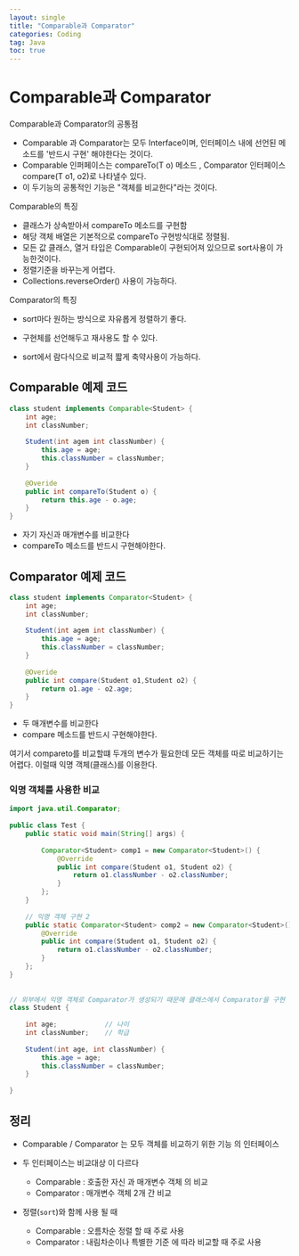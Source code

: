 ```yaml
---
layout: single
title: "Comparable과 Comparator"
categories: Coding
tag: Java
toc: true
---
```




# Comparable과 Comparator

Comparable과 Comparator의 공통점

- Comparable 과 Comparator는 모두 Interface이며, 인터페이스 내에 선언된 메소드를 '반드시 구현' 해야한다는 것이다.
- Comparable 인퍼페이스는 compareTo(T o) 메소드 , Comparator 인터페이스 compare(T o1, o2)로 나타낼수 있다.
- 이 두기능의 공통적인 기능은 "객체를 비교한다"라는 것이다.



Comparable의 특징

- 클래스가 상속받아서 compareTo 메소드를 구현함
- 해당 객체 배열은 기본적으로 compareTo 구현방식대로 정렬됨.
- 모든 값 클래스, 열거 타입은 Comparable이 구현되어져 있으므로 sort사용이 가능한것이다.
- 정렬기준을 바꾸는게 어렵다.
- Collections.reverseOrder() 사용이 가능하다.



Comparator의 특징

- sort마다 원하는 방식으로 자유롭게 정렬하기 좋다.

- 구현체를 선언해두고 재사용도 할 수 있다.

- sort에서 람다식으로 비교적 짧게 축약사용이 가능하다.

  

## Comparable 예제 코드

```java
class student implements Comparable<Student> {
    int age;
    int classNumber;
    
    Student(int agem int classNumber) {
        this.age = age;
        this.classNumber = classNumber;
    }
    
    @Overide
    public int compareTo(Student o) {
        return this.age - o.age;
    }
}
```



- 자기 자신과 매개변수를 비교한다
- compareTo 메소드를 반드시 구현해야한다.



## Comparator 예제 코드 

```java
class student implements Comparator<Student> {
    int age;
    int classNumber;
    
    Student(int agem int classNumber) {
        this.age = age;
        this.classNumber = classNumber;
    }
    
    @Overide
    public int compare(Student o1,Student o2) {
        return o1.age - o2.age;
    }
}
```



- 두 매개변수를 비교한다
- compare 메소드를 반드시 구현해야한다.

여기서 compareto를 비교할떄 두개의 변수가 필요한데 모든 객체를 따로 비교하기는 어렵다. 이럴때 익명 객체(클래스)를 이용한다.



### 익명 객체를 사용한 비교

```java
import java.util.Comparator;
 
public class Test {
	public static void main(String[] args) {
    
		Comparator<Student> comp1 = new Comparator<Student>() {
			@Override
			public int compare(Student o1, Student o2) {
				return o1.classNumber - o2.classNumber;
			}
		};
	}
 
	// 익명 객체 구현 2
	public static Comparator<Student> comp2 = new Comparator<Student>() {
		@Override
		public int compare(Student o1, Student o2) {
			return o1.classNumber - o2.classNumber;
		}
	};
}
 
 
// 외부에서 익명 객체로 Comparator가 생성되기 때문에 클래스에서 Comparator을 구현 할 필요가 없어진다.
class Student {
 
	int age;			// 나이
	int classNumber;	// 학급
	
	Student(int age, int classNumber) {
		this.age = age;
		this.classNumber = classNumber;
	}
 
}
```



## 정리

- Comparable / Comparator 는 모두 객체를 비교하기 위한 기능 의 인터페이스

- 두 인터페이스는 비교대상 이 다르다
  - Comparable :  호출한 자신 과 매개변수 객체 의 비교
  - Comparator : 매개변수 객체 2개 간 비교

- 정렬(`sort`)와 함께 사용 될 때
  - Comparable : 오름차순 정렬 할 때 주로 사용
  - Comparator : 내림차순이나 특별한 기준 에 따라 비교할 때 주로 사용
